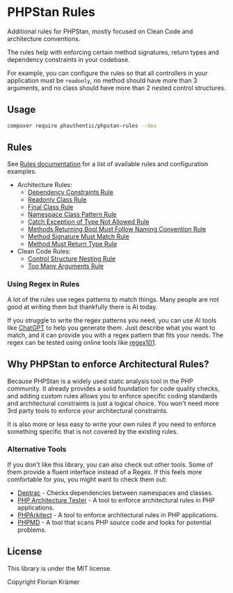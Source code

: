 # PHPStan Rules

Additional rules for PHPStan, mostly focused on Clean Code and architecture conventions.

The rules help with enforcing certain method signatures, return types and dependency constraints in your codebase.

For example, you can configure the rules so that all controllers in your application must be `readonly`, no method should have more than 3 arguments, and no class should have more than 2 nested control structures.

## Usage

```bash
composer require phauthentic/phpstan-rules --dev
```

## Rules

See [Rules documentation](docs/Rules.md) for a list of available rules and configuration examples.

- Architecture Rules:
  - [Dependency Constraints Rule](docs/Rules.md#dependency-constraints-rule)
  - [Readonly Class Rule](docs/Rules.md#readonly-class-rule)
  - [Final Class Rule](docs/Rules.md#final-class-rule)
  - [Namespace Class Pattern Rule](docs/Rules.md#namespace-class-pattern-rule)
  - [Catch Exception of Type Not Allowed Rule](docs/Rules.md#catch-exception-of-type-not-allowed-rule)
  - [Methods Returning Bool Must Follow Naming Convention Rule](docs/Rules.md#methods-returning-bool-must-follow-naming-convention-rule)
  - [Method Signature Must Match Rule](docs/Rules.md#method-signature-must-match-rule)
  - [Method Must Return Type Rule](docs/Rules.md#method-must-return-type-rule)
- Clean Code Rules:
  - [Control Structure Nesting Rule](docs/Rules.md#control-structure-nesting-rule)
  - [Too Many Arguments Rule](docs/Rules.md#too-many-arguments-rule)

### Using Regex in Rules

A lot of the rules use regex patterns to match things. Many people are not good at writing them but thankfully there is AI today.

If you struggle to write the regex patterns you need, you can use AI tools like [ChatGPT](https://chat.openai.com/) to help you generate them. Just describe what you want to match, and it can provide you with a regex pattern that fits your needs.  The regex can be tested using online tools like [regex101](https://regex101.com/).

## Why PHPStan to enforce Architectural Rules?

Because PHPStan is a widely used static analysis tool in the PHP community. It already provides a solid foundation for code quality checks, and adding custom rules allows you to enforce specific coding standards and architectural constraints is just a logical choice. You won't need more 3rd party tools to enforce your architectural constraints.

It is also more or less easy to write your own rules if you need to enforce something specific that is not covered by the existing rules.

### Alternative Tools

If you don't like this library, you can also check out other tools. Some of them provide a fluent interface instead of a Regex. If this feels more comfortable for you, you might want to check them out:

* [Deptrac](https://github.com/deptrac/deptrac) - Checks dependencies between namespaces and classes.
* [PHP Architecture Tester](https://www.phpat.dev/) - A tool to enforce architectural rules in PHP applications.
* [PHPArkitect](https://github.com/phparkitect/arkitect) - A tool to enforce architectural rules in PHP applications.
* [PHPMD](https://phpmd.org/) - A tool that scans PHP source code and looks for potential problems.

## License

This library is under the MIT license.

Copyright Florian Krämer